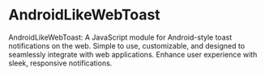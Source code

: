 # AndroidLikeWebToast
AndroidLikeWebToast: A JavaScript module for Android-style toast notifications on the web. Simple to use, customizable, and designed to seamlessly integrate with web applications. Enhance user experience with sleek, responsive notifications.
